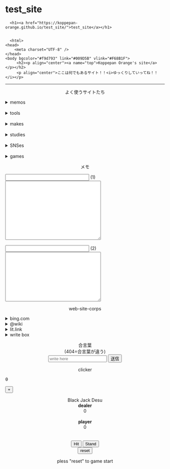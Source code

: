 # test_site
<html lang="en-US">
  <head>
    <meta charset="UTF-8">
  
<title>test_site</title>
<meta name="generator" content="Jekyll v3.9.5" />
<meta property="og:title" content="test_site" />
<meta property="og:locale" content="en_US" />
<link rel="canonical" href="https://koppepan-orange.github.io/test_site/" />
<meta property="og:url" content="https://koppepan-orange.github.io/test_site/" />
<meta property="og:site_name" content="test_site" />
<meta property="og:type" content="website" />
<meta name="twitter:card" content="summary" />
<meta property="twitter:title" content="test_site" />
<script type="application/ld+json">
{"@context":"https://schema.org","@type":"WebSite","headline":"test_site","name":"test_site","url":"https://koppepan-orange.github.io/test_site/"}</script>
 </head>
  <body>
    <div class="container-lg px-3 my-5 markdown-body">
      
      <h1><a href="https://koppepan-orange.github.io/test_site/">test_site</a></h1>
      

      <html>
    <head>
        <meta charset="UTF-8" />
    </head>
    <body bgcolor="#f9d793" link="#009D5B" vlink="#F68B1F">
         <h2><p align="center"><a name="top">Koppepan Orange's site</a></p></h2>
         <p align="center">ここは何でもあるサイト！！<i>ゆっくりしていってね！！</i></p>
<hr noshade="true" />
        <p align="center">よく使うサイトたち
            <details><summary>memos</summary><a href="http://www.drpartners.jp/tools/browser-memocho.htm">ブラウザメモ帳</a>
            <br /><a href="https://memo.onl.jp/?koppepan23">メモweb</a>
            <br /><a href="https://file.onl.jp/?koppepan23">ファイルweb</a>
            <br /><a href="https://write-box.appspot.com/">writebox</a></details>
            <br /><details><summary>tools</summary><a href="https://anagram.httqs.com/">アナグラム生成機</a>
            <br /><a href="https://jp.piliapp.com/random/wheel/">ルーレット等生成機</a>
            <br /><a href="https://www.color-site.com/">カラーサイト</a>
            <br /><a href="https://123apps.com/ja/">mp3、mp4編集サイト</a></details>
            <br /><details><summary>makes</summary><a href="https://scratch.mit.edu/users/koppepan_orange/">scratch</a>
            <br /><a href="https://flat.io/ja">flat</a>
            <br /><a href="https://musescore.com/user/41107809">musescore</a>
            <br /><a href="https://pixnote.net/">pixnote</a>
            <br /><a href="https://www.pixilart.com/koppepanorange">pixlate</a>
            <br /><a href="https://thirtydollar.website/">thirty dollar</a></details>
            <br /><details><summary>studies</summary><a href="https://www.duolingo.com/profile/koppepan_orange">duolingo</a>
            <br /><a href="http://typingx0.net/sushida/">寿司打</a>
            <br /><a href="https://ankey.io/@koppepanorange">ankey</a></details>
            <br /><details><summary>SNSes</summary><a href="https://www.reddit.com/user/koppepan_orange/">reddit</a>
            <br /><a href="https://github.com/koppepan-orange">github</a>
            <br /><a href="https://discord.com/channels/@me">discord</a>
            <br /><a href="https://chat.onl.jp/?koppepan23">チャットweb</a>
            <br /><a href="https://www.pixiv.net/users/93550041">pixiv</a>
            <br /><a href="https://www.twitch.tv/koppepan_orange">twitch</a>
            <br /><a href="https://www.instagram.com/koppepan_orange/">instagram</a>
            <br /><a href="https://www.threads.net/@koppepan_orange">threads</a>
            <br /><a href="https://twitter.com/koppepan_orange">twitter</a>
            <br /><a href="https://www.youtube.com/channel/UCFvmwWDRrVqM22icC7QLx1w">youtube</a>
            <br /><a href="https://lit.link/koppepanorange">lit.link</a>
            <br /><a href="https://kiite.jp/user/koppapan_orange">kiite</a>
            <br /><a href="https://draw.kuku.lu/pchat.php?hash=898857247">MagicalDraw</a></details>
            <br /><details><summary>games</summary><a href="https://cybercodeonline.com">cybercodeonline</a>
            <br /><a href="https://sdin.jp/browser/">browsergame</a>
            <br /><a href="https://www.arealme.com/">ARealMe</a>
            <br /><a href="https://unityroom.com/new_arrivals">unityroom</a></details></p>
        <p align="center">メモ
            <form>
                <input type="text" size="30" />
                (1)
                <br />
                <textarea rows="12" cols="35"></textarea>
                <br /><br />
                <input type="text" size="30" />
                (2)
                <br />
                <textarea rows="10" cols="35"></textarea></form></p>
         <p align="center">web-site-corps
            <details><summary>bing.com</summary><br><iframe width="100%" height="1000" src="https://www.bing.com/?cc=jp"></iframe></details>
            <details><summary>@wiki</summary><br><iframe width="100%" height="1000" src="https://w.atwiki.jp/hmiku/"></iframe></details>
            <details><summary>lit.link</summary><br><iframe width="100%" height="500" src="https://lit.link/koppepanorange"></iframe></details>
            <details><summary>write box</summary><br><iframe width="100%" height="1000" src="https://write-box.appspot.com/"></iframe></details></p>
        <p align="center">合言葉<br>(404=合言葉が違う)
        <br><input type="text" id="inputText" placeholder="write here">
        <button onclick="showOutput()">送信</button>
        <p id="output"></p>
        <script src="nanka1.js"></script></p>
        <p align="center">clicker
            <div class="container">
        <pre>0</pre>
        <div class="buttons">
          <button id="increment">+</button>
        </div>
    </div>
    <script>
        const number = document.querySelector('pre');
        const plusButton = document.querySelector('#increment');
        let count = 0;
        plusButton.addEventListener('click', () => {
            count++;
            number.innerHTML = count;
        });
    </script>
        </p>
  <!-- この下、ブラックジャックです!!頑張りました！！！！ -->
  <p align="center" class="blackjack">Black Jack Desu
  <br><b>dealer</b>
  <br><span id="DealerValue">0</span>
  <br><br><b>player</b>
  <br><span id="PlayerValue">0</span>
  <br><br><br>
  <button class="gamebutton" id="hit" onclick="hit()">Hit</button>  
  <button class="gamebutton" id="stand" onclick="stand()">Stand</button>
  <br><button onclick="reset()">reset</button>
  </p>
  <p align="center" id="log">pless "reset" to game start</p>
